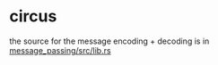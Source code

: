 # circus
the source for the message encoding + decoding is in [message_passing/src/lib.rs](message_passing/src/lib.rs)

